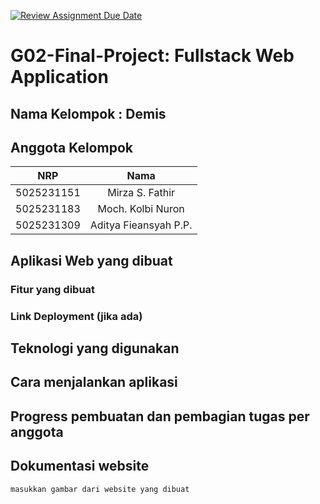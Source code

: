 [![Review Assignment Due Date](https://classroom.github.com/assets/deadline-readme-button-22041afd0340ce965d47ae6ef1cefeee28c7c493a6346c4f15d667ab976d596c.svg)](https://classroom.github.com/a/K32wTABb)
# G02-Final-Project: Fullstack Web Application

## Nama Kelompok : Demis

## Anggota Kelompok
| NRP | Nama |
|:-----------:|:--------:|
| 5025231151  | Mirza S. Fathir  |
| 5025231183  | Moch. Kolbi Nuron  |
| 5025231309  | Aditya Fieansyah P.P.  |

## Aplikasi Web yang dibuat

### Fitur yang dibuat

### Link Deployment (jika ada)

## Teknologi yang digunakan

## Cara menjalankan aplikasi

## Progress pembuatan dan pembagian tugas per anggota

## Dokumentasi website
`masukkan gambar dari website yang dibuat`
